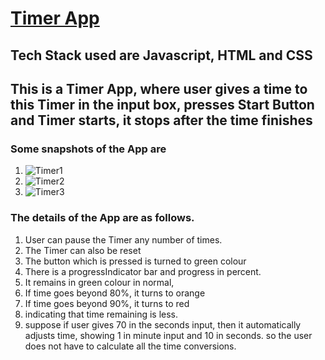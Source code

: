 # [Timer App](https://timerset.netlify.app/)

## Tech Stack used are Javascript, HTML and CSS
## This is a Timer App, where user gives a time to this Timer in the input box, presses Start Button and Timer starts, it stops after the time finishes

### Some snapshots of the App are
1. ![Timer1](https://github.com/abdurrahman6489/Timer/assets/120268868/f6f13dd2-3542-4818-b1c5-ccac4d1fd30b)
2. ![Timer2](https://github.com/abdurrahman6489/Timer/assets/120268868/1513bccf-4db2-45c9-b9ef-ac16229adf6a)
3. ![Timer3](https://github.com/abdurrahman6489/Timer/assets/120268868/2106be96-318d-413d-948a-67826ac7691d)

### The details of the App are as follows.
1. User can pause the Timer any number of times.
2. The Timer can also be reset
3. The button which is pressed is turned to green colour
4. There is a progressIndicator bar and progress in percent.
5. It remains in green colour in normal,
6. If time goes beyond 80%, it turns to orange
7. If time goes beyond 90%, it turns to red
8. indicating that time remaining is less.
9. suppose if user gives 70 in the seconds input, then it automatically adjusts time, showing 1 in minute input and 10 in seconds. so the user does not have to calculate all the time conversions.
